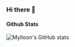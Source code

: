 ### Hi there 👋

#### Github Stats
![Mylloon's GitHub stats](https://github-readme-stats.vercel.app/api?username=Mylloon&show_icons=true&theme=dracula)
<!--
**Mylloon/Mylloon** is a ✨ _special_ ✨ repository because its `README.md` (this file) appears on your GitHub profile.

Here are some ideas to get you started:

- 🔭 I’m currently working on ...
- 🌱 I’m currently learning ...
- 👯 I’m looking to collaborate on ...
- 🤔 I’m looking for help with ...
- 💬 Ask me about ...
- 📫 How to reach me: ...
- 😄 Pronouns: ...
- ⚡ Fun fact: ...
-->

